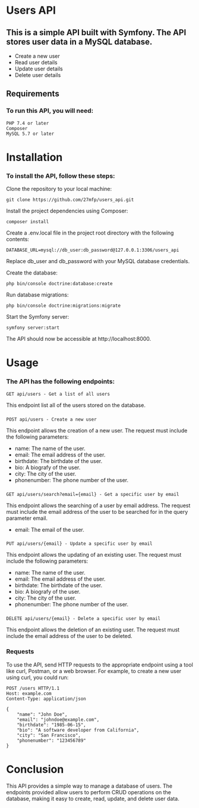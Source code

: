 # Users API

## This is a simple API built with Symfony. The API stores user data in a MySQL database.

- Create a new user
- Read user details
- Update user details
- Delete user details

## Requirements

### To run this API, you will need:

    PHP 7.4 or later
    Composer
    MySQL 5.7 or later

# Installation

### To install the API, follow these steps:

Clone the repository to your local machine:

`git clone https://github.com/27mfp/users_api.git`

Install the project dependencies using Composer:

`composer install`

Create a .env.local file in the project root directory with the following contents:

`DATABASE_URL=mysql://db_user:db_password@127.0.0.1:3306/users_api`

Replace db_user and db_password with your MySQL database credentials.

Create the database:

`php bin/console doctrine:database:create`

Run database migrations:

`php bin/console doctrine:migrations:migrate`

Start the Symfony server:

`symfony server:start`

The API should now be accessible at http://localhost:8000.

# Usage

### The API has the following endpoints:

    GET api/users - Get a list of all users
    
This endpoint list all of the users stored on the database.
###    
    POST api/users - Create a new user

This endpoint allows the creation of a new user. The request must include the following parameters:
- name: The name of the user.
- email: The email address of the user.
- birthdate: The birthdate of the user.
- bio: A biografy of the user.
- city: The city of the user.
- phonenumber: The phone number of the user.
###
    GET api/users/search?email={email} - Get a specific user by email

This endpoint allows the searching of a user by email address. The request must include the email address of the user to be searched for in the query parameter email.
- email: The email of the user.
###
    PUT api/users/{email} - Update a specific user by email

This endpoint allows the updating of an existing user. The request must include the following parameters:
- name: The name of the user.
- email: The email address of the user.
- birthdate: The birthdate of the user.
- bio: A biografy of the user.
- city: The city of the user.
- phonenumber: The phone number of the user.
###
    DELETE api/users/{email} - Delete a specific user by email

This endpoint allows the deletion of an existing user. The request must include the email address of the user to be deleted.
###

### Requests

To use the API, send HTTP requests to the appropriate endpoint using a tool like curl, Postman, or a web browser. For example, to create a new user using curl, you could run:

    POST /users HTTP/1.1
    Host: example.com
    Content-Type: application/json

    {
        "name": "John Doe",
        "email": "johndoe@example.com",
        "birthdate": "1985-06-15",
        "bio": "A software developer from California",
        "city": "San Francisco",
        "phonenumber": "123456789"
    }

# Conclusion

This API provides a simple way to manage a database of users. The endpoints provided allow users to perform CRUD operations on the database, making it easy to create, read, update, and delete user data.
